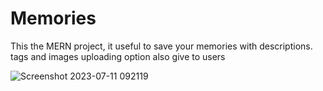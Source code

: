 # Memories
This the MERN project, it useful to save your memories with descriptions. tags and images uploading option also give to users


![Screenshot 2023-07-11 092119](https://github.com/RavinduISHA/Memories/assets/74870496/4c779009-b855-460f-857d-64f6a6669687)
